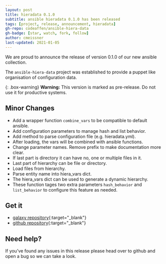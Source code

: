 ```yaml
---
layout: post
title: hieradata 0.1.0
subtitle: ansible hieradata 0.1.0 has been released
tags: [project, release, announcement, hieradata]
gh-repo: codeaffen/ansible-hiera-data
gh-badge: [star, watch, fork, follow]
author: cmeissner
last-updated: 2021-01-05
---
```


We are proud to announce the release of version 0.1.0 of our new ansible collection.

The `ansible-hiera-data` project was established to provide a puppet like organisation of configuration data.

{: .box-warning}
**Warning:** This version is marked as pre-release. Do not use it for productive systems.

## Minor Changes

- Add a wrapper function `combine_vars` to be compatible to default ansible.
- Add configuration parameters to manage hash and list behavior.
- Add method to parse configuration file (e.g. hieradata.yml).
- After loading, the vars will be combined with ansible functions.
- Change parameter names. Remove prefix to make documentation more clear.
- If last part is directory it can have no, one or multiple files in it.
- Last part of hierarchy can be file or directory.
- Load files from hierarchy.
- Parse entity name into hiera_vars dict.
- The hiera_vars dict can be used to generate a dynamic hierarchy.
- These function tages two extra parameters `hash_behavior` and `list_behavior` to configure this feature as needed.

## Get it

- [galaxy repository](https://galaxy.ansible.com/codeaffen/phpipam){:target="_blank"}
- [github repository](https://github.com/codeaffen/phpipam-ansible-modules){:target="_blank"}

## Need help?

If you’ve found any issues in this release please head over to github and open a bug so we can take a look.
